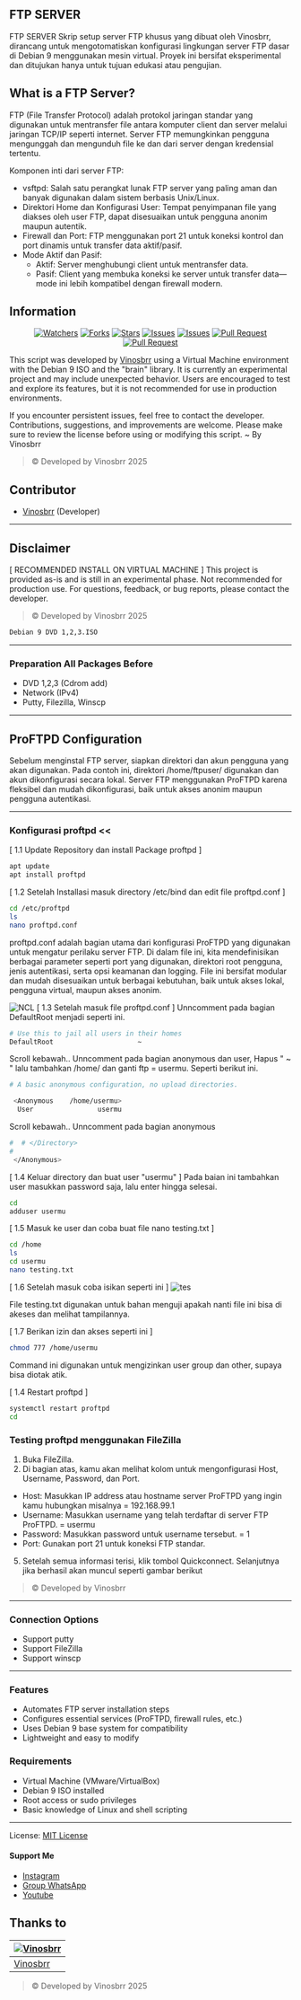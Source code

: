 ## FTP SERVER
FTP SERVER
Skrip setup server FTP khusus yang dibuat oleh Vinosbrr, dirancang untuk mengotomatiskan konfigurasi lingkungan server FTP dasar di Debian 9 menggunakan mesin virtual. Proyek ini bersifat eksperimental dan ditujukan hanya untuk tujuan edukasi atau pengujian.
 
## What is a FTP Server?
FTP (File Transfer Protocol) adalah protokol jaringan standar yang digunakan untuk mentransfer file antara komputer client dan server melalui jaringan TCP/IP seperti internet. Server FTP memungkinkan pengguna mengunggah dan mengunduh file ke dan dari server dengan kredensial tertentu.

Komponen inti dari server FTP:
- vsftpd: Salah satu perangkat lunak FTP server yang paling aman dan banyak digunakan dalam sistem berbasis Unix/Linux.
- Direktori Home dan Konfigurasi User: Tempat penyimpanan file yang diakses oleh user FTP, dapat disesuaikan untuk pengguna anonim maupun autentik.
- Firewall dan Port: FTP menggunakan port 21 untuk koneksi kontrol dan port dinamis untuk transfer data aktif/pasif.
- Mode Aktif dan Pasif:
  - Aktif: Server menghubungi client untuk mentransfer data.
  - Pasif: Client yang membuka koneksi ke server untuk transfer data—mode ini lebih kompatibel dengan firewall modern.

## Information

<div align="center">
<a href="https://github.com/vinosbrr/Sbrr-Bot/watchers"><img title="Watchers" src="https://img.shields.io/github/watchers/vinosbrr/Sbrr-Bot?label=Watchers&color=green&style=flat-square"></a>
<a href="https://github.com/vinosbrr/Sbrr-Bot/network/members"><img title="Forks" src="https://img.shields.io/github/forks/vinosbrr/Sbrr-Bot?label=Forks&color=blue&style=flat-square"></a>
<a href="https://github.com/vinosbrr/Sbrr-Bot/stargazers"><img title="Stars" src="https://img.shields.io/github/stars/vinosbrr/Sbrr-Bot?label=Stars&color=yellow&style=flat-square"></a>
<a href="https://github.com/vinosbrr/Sbrr-Bot/issues"><img title="Issues" src="https://img.shields.io/github/issues/vinosbrr/Sbrr-Bot?label=Issues&color=success&style=flat-square"></a>
<a href="https://github.com/vinosbrr/Sbrr-Bot/issues?q=is%3Aissue+is%3Aclosed"><img title="Issues" src="https://img.shields.io/github/issues-closed/vinosbrr/Sbrr-Bot?label=Issues&color=red&style=flat-square"></a>
<a href="https://github.com/vinosbrr/Sbrr-Bot/pulls"><img title="Pull Request" src="https://img.shields.io/github/issues-pr/vinosbrr/Sbrr-Bot?label=PullRequest&color=success&style=flat-square"></a>
<a href="https://github.com/vinosbrr/Sbrr-Bot/pulls?q=is%3Apr+is%3Aclosed"><img title="Pull Request" src="https://img.shields.io/github/issues-pr-closed/vinosbrr/Sbrr-Bot?label=PullRequest&color=red&style=flat-square"></a>
</div>



This script was developed by [Vinosbrr](https://github.com/vinosbrr) using a Virtual Machine environment with the Debian 9 ISO and the "brain" library. It is currently an experimental project and may include unexpected behavior. Users are encouraged to test and explore its features, but it is not recommended for use in production environments.

If you encounter persistent issues, feel free to contact the developer. Contributions, suggestions, and improvements are welcome. Please make sure to review the license before using or modifying this script. ~ By Vinosbrr
> © Developed by Vinosbrr 2025

## Contributor
- [Vinosbrr](https://github.com/vinosbrr) (Developer)


---
## Disclaimer
[ RECOMMENDED INSTALL ON VIRTUAL MACHINE ]
This project is provided as-is and is still in an experimental phase. Not recommended for production use. For questions, feedback, or bug reports, please contact the developer.
> © Developed by Vinosbrr 2025
```bash
Debian 9 DVD 1,2,3.ISO
```

---
### Preparation All Packages Before 
- DVD 1,2,3 (Cdrom add) 
- Network (IPv4)
- Putty, Filezilla, Winscp

---
## ProFTPD Configuration
Sebelum menginstal FTP server, siapkan direktori dan akun pengguna yang akan digunakan. Pada contoh ini, direktori /home/ftpuser/ digunakan dan akun dikonfigurasi secara lokal. Server FTP menggunakan ProFTPD karena fleksibel dan mudah dikonfigurasi, baik untuk akses anonim maupun pengguna autentikasi.

---
###  Konfigurasi proftpd <<
[ 1.1 Update Repository dan install Package proftpd ]
```bash
apt update
apt install proftpd
```

[ 1.2 Setelah Installasi masuk directory /etc/bind dan edit file proftpd.conf ]

```bash
cd /etc/proftpd
ls
nano proftpd.conf
```
proftpd.conf adalah bagian utama dari konfigurasi ProFTPD yang digunakan untuk mengatur perilaku server FTP. Di dalam file ini, kita mendefinisikan berbagai parameter seperti port yang digunakan, direktori root pengguna, jenis autentikasi, serta opsi keamanan dan logging. File ini bersifat modular dan mudah disesuaikan untuk berbagai kebutuhan, baik untuk akses lokal, pengguna virtual, maupun akses anonim.

![NCL](images/ncl.png)
[ 1.3 Setelah masuk  file proftpd.conf ]
Unncomment pada bagian DefaultRoot  menjadi seperti ini.
```bash
# Use this to jail all users in their homes
DefaultRoot                     ~  
```
Scroll kebawah.. Unncomment pada bagian anonymous dan user, Hapus " ~ " lalu tambahkan /home/ dan ganti ftp = usermu. Seperti berikut ini.  
```bash
# A basic anonymous configuration, no upload directories.

 <Anonymous    /home/usermu>
  User                usermu
```
Scroll kebawah.. Unncomment pada bagian anonymous
```bash
#  # </Directory>
#
 </Anonymous>
```
[ 1.4 Keluar directory dan buat user "usermu" ]
Pada baian ini tambahkan user masukkan password saja, lalu enter hingga selesai.
```bash
cd
adduser usermu
```

[ 1.5 Masuk ke user dan coba buat file nano testing.txt ]
```bash
cd /home
ls
cd usermu
nano testing.txt
```
[ 1.6 Setelah masuk coba isikan seperti ini  ]
![tes](images/tes.png)

File testing.txt digunakan untuk bahan menguji apakah nanti file ini bisa di akeses dan melihat tampilannya.

[ 1.7 Berikan izin dan akses seperti ini ]
```bash
chmod 777 /home/usermu
```
Command ini digunakan untuk mengizinkan user group dan other, supaya bisa diotak atik.

[ 1.4 Restart proftpd ]
```bash
systemctl restart proftpd
cd
```

### Testing proftpd menggunakan FileZilla
1. Buka FileZilla.
2. Di bagian atas, kamu akan melihat kolom untuk mengonfigurasi Host, Username, Password, dan Port.
 - Host: Masukkan IP address atau hostname server ProFTPD yang ingin kamu hubungkan misalnya = 192.168.99.1
 - Username: Masukkan username yang telah terdaftar di server FTP ProFTPD. = usermu
 - Password: Masukkan password untuk username tersebut. = 1
 - Port: Gunakan port 21 untuk koneksi FTP standar.
5. Setelah semua informasi terisi, klik tombol Quickconnect.
Selanjutnya jika berhasil akan muncul seperti gambar berikut

> © Developed by Vinosbrr
---
### Connection Options
- Support putty
- Support FileZilla
- Support winscp

---
### Features 
- Automates FTP server installation steps
- Configures essential services (ProFTPD, firewall rules, etc.)
- Uses Debian 9 base system for compatibility
- Lightweight and easy to modify

### Requirements
- Virtual Machine (VMware/VirtualBox)
- Debian 9 ISO installed
- Root access or sudo privileges
- Basic knowledge of Linux and shell scripting
  
---
License: [MIT License](../LICENSE)

#### Support Me
- [Instagram](https://www.instagram.com/vinosbrr?igsh=MWJ6dXU1eXdzdWcwbw==)
- [Group WhatsApp](https://chat.whatsapp.com/KZmCzNMege942CH7qa7176)
- [Youtube](https://youtube.com/@wongesbrr?si=RQbf8_FRIju8ACCU)


## Thanks to
| [![Vinosbrr](https://github.com/vinosbrr.png?size=100)](https://github.com/vinosbrr)
| --- | 
| [Vinosbrr](https://github.com/vinosbrr) |
> © Developed by Vinosbrr 2025



